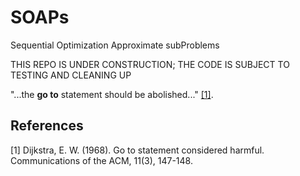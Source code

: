 # SOAPs
Sequential Optimization Approximate subProblems

THIS REPO IS UNDER CONSTRUCTION; THE CODE IS SUBJECT TO TESTING AND CLEANING UP

"...the **go to** statement should be abolished..." [[1]](#1).

## References
<a id="1">[1]</a> 
Dijkstra, E. W. (1968). 
Go to statement considered harmful. 
Communications of the ACM, 11(3), 147-148.
